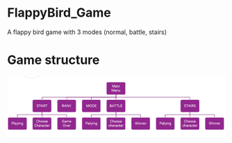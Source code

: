 # <font size=¢³>FlappyBird_Game #
A flappy bird game with 3 modes (normal, battle, stairs)
# <font size=¢³>Game structure #
![](https://github.com/LGY3030/FlappyBird_Game/blob/master/image/flappybird.png)<br />
